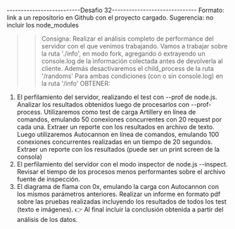 --------------------------Desafio 32------------------------------
Formato: link a un repositorio en Github con el proyecto cargado. 
Sugerencia: no incluir los node_modules

>> Consigna: Realizar el análisis completo de performance del servidor con el que venimos trabajando.
Vamos a trabajar sobre la ruta './info', en modo fork, agregando ó extrayendo un console.log de la información colectada antes de devolverla al cliente. Además desactivaremos el child_process de la ruta '/randoms'
Para ambas condiciones (con o sin console.log) en la ruta '/info' OBTENER:
1) El perfilamiento del servidor, realizando el test con --prof de node.js. Analizar los resultados obtenidos luego de procesarlos con --prof-process. 
Utilizaremos como test de carga Artillery en línea de comandos, emulando 50 conexiones concurrentes con 20 request por cada una. Extraer un reporte con los resultados en archivo de texto.
Luego utilizaremos Autocannon en línea de comandos, emulando 100 conexiones concurrentes realizadas en un tiempo de 20 segundos. Extraer un reporte con los resultados (puede ser un print screen de la consola)
2) El perfilamiento del servidor con el modo inspector de node.js --inspect. Revisar el tiempo de los procesos menos performantes sobre el archivo fuente de inspección.
 3) El diagrama de flama con 0x, emulando la carga con Autocannon con los mismos parámetros anteriores.
Realizar un informe en formato pdf sobre las pruebas realizadas incluyendo los resultados de todos los test (texto e imágenes). 
👉 Al final incluir la conclusión obtenida a partir del análisis de los datos.


